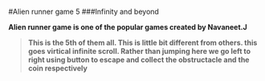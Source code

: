 #Alien runner game 5
###Infinity and beyond

**Alien runner game is one of the popular games created by Navaneet.J**
> **This is the 5th of them all. This is little bit different from others. this goes virtical infinite scroll. Rather than jumping here we go left to right using button to escape and collect the obstructacle and the coin respectively**